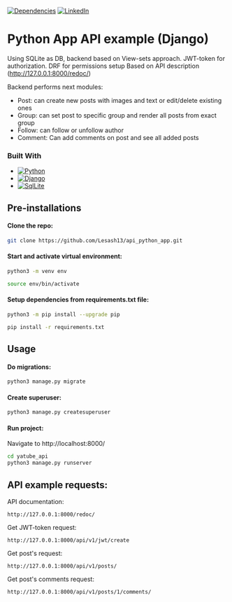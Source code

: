 [![Dependencies][dependency-shield]][dependency-url]
[![LinkedIn][linkedin-shield]][linkedin-url]

# Python App API example (Django)

Using SQLite as DB, backend based on  View-sets approach. 
JWT-token for authorization.
DRF for permissions setup
Based on API description (http://127.0.0.1:8000/redoc/)

Backend performs next modules:
* Post: can create new posts with images and text or edit/delete existing ones
* Group: can set post to specific group and render all posts from exact group
* Follow: can follow or unfollow author
* Comment: Can add comments on post and see all added posts


### Built With

* [![Python][Python.io]][Python-url]
* [![Django][Django.io]][Django-url]
* [![SqlLite][SqlLite.io]][SqlLite-url]


## Pre-installations

#### Clone the repo:

```sh
git clone https://github.com/Lesash13/api_python_app.git
```

#### Start and activate virtual environment:

```sh
python3 -m venv env
```

```sh
source env/bin/activate
```

#### Setup dependencies from requirements.txt file:

```sh
python3 -m pip install --upgrade pip
```

```sh
pip install -r requirements.txt
```

## Usage

#### Do migrations:

```sh
python3 manage.py migrate
```

#### Create superuser:

```sh
python3 manage.py createsuperuser
```

#### Run project:

Navigate to http://localhost:8000/


```sh
cd yatube_api
python3 manage.py runserver
```


## API example requests:

API documentation:
```
http://127.0.0.1:8000/redoc/
```

Get JWT-token request: 
```
http://127.0.0.1:8000/api/v1/jwt/create
```

Get post's request:

```
http://127.0.0.1:8000/api/v1/posts/
```

Get post's comments request: 

```
http://127.0.0.1:8000/api/v1/posts/1/comments/
```


<!-- MARKDOWN LINKS & IMAGES -->

[dependency-shield]: https://img.shields.io/badge/Dependency_Graph-darkgreen?style=for-the-badge

[dependency-url]: https://github.com/Lesash13/api_python_app/network/dependencies

[linkedin-shield]: https://img.shields.io/badge/-LinkedIn-black.svg?style=for-the-badge&logo=linkedin&colorB=darkblue

[linkedin-url]: https://www.linkedin.com/in/victoriya-mitrofanova-96839278/

[Python.io]: https://img.shields.io/badge/-Python-yellow?style=for-the-badge&logo=python

[Python-url]: https://www.python.org/

[Django.io]: https://img.shields.io/badge/-Django-darkgreen?style=for-the-badge&logo=django

[Django-url]: https://www.djangoproject.com/

[SqlLite.io]: https://img.shields.io/badge/-SQLite-blue?style=for-the-badge&logo=sqlite

[SqlLite-url]: https://www.sqlite.org/index.html